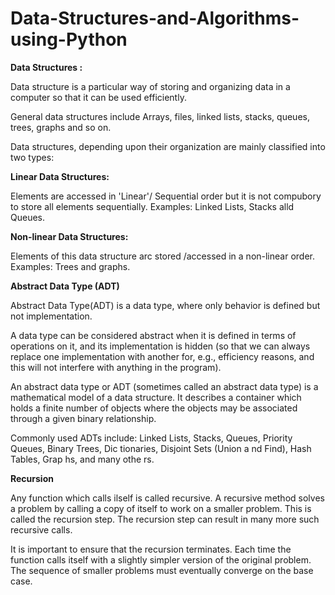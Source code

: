 # Data-Structures-and-Algorithms-using-Python

**Data Structures :**

Data structure is a particular way of storing and organizing data in a computer so that it can be used efficiently.

General data structures include Arrays, files, linked lists, stacks, queues, trees, graphs and so on.

Data structures, depending upon their organization are mainly classified into two types:

**Linear Data Structures:**

Elements are accessed in 'Linear'/ Sequential order but it is not compubory to store all elements sequentially. Examples: Linked Lists, Stacks alld Queues.

**Non-linear Data Structures:**

Elements of this data structure arc stored /accessed in a non-linear order. Examples: Trees and graphs.

**Abstract Data Type (ADT)**

Abstract Data Type(ADT) is a data type, where only behavior is defined but not implementation.

A data type can be considered abstract when it is defined in terms of operations on it, and its implementation is hidden (so that we can always replace one implementation with another for, e.g., efficiency reasons, and this will not interfere with anything in the program).

An abstract data type or ADT (sometimes called an abstract data type) is a mathematical model of a data structure. It describes a container which holds a finite number of objects where the objects may be associated through a given binary relationship.

Commonly used ADTs include: Linked Lists, Stacks, Queues, Priority Queues, Binary Trees, Dic tionaries, Disjoint Sets (Union a nd Find), Hash Tables, Grap hs, and many othe rs.

**Recursion**

Any function which calls ilself is called recursive. A recursive method solves a problem by calling a copy of itself to work on a smaller problem. This is called the recursion step. The recursion step can result in many more such recursive calls.

It is important to ensure that the recursion terminates. Each time the function calls itself with a slightly simpler version of the original problem. The sequence of smaller problems must eventually converge on the base case.
